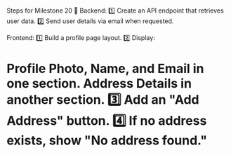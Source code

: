 
Steps for Milestone 20 📝
Backend:
1️⃣ Create an API endpoint that retrieves user data.
2️⃣ Send user details via email when requested.

Frontend:
1️⃣ Build a profile page layout.
2️⃣ Display:

Profile Photo, Name, and Email in one section.
Address Details in another section.
3️⃣ Add an "Add Address" button.
4️⃣ If no address exists, show "No address found."
=======
